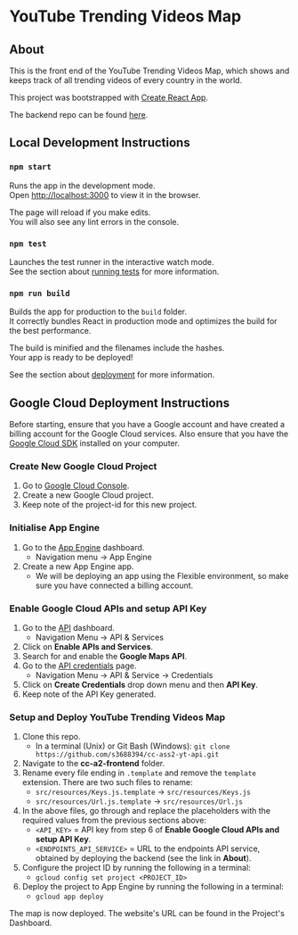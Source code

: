 # YouTube Trending Videos Map

## About
This is the front end of the YouTube Trending Videos Map, which shows and keeps track of all trending videos of every country in the world.

This project was bootstrapped with [Create React App](https://github.com/facebook/create-react-app).

The backend repo can be found [here](https://github.com/s3688394/cc-ass2-yt-api).

## Local Development Instructions
### `npm start`
Runs the app in the development mode.<br />
Open [http://localhost:3000](http://localhost:3000) to view it in the browser.

The page will reload if you make edits.<br />
You will also see any lint errors in the console.

### `npm test`
Launches the test runner in the interactive watch mode.<br />
See the section about [running tests](https://facebook.github.io/create-react-app/docs/running-tests) for more information.

### `npm run build`
Builds the app for production to the `build` folder.<br />
It correctly bundles React in production mode and optimizes the build for the best performance.

The build is minified and the filenames include the hashes.<br />
Your app is ready to be deployed!

See the section about [deployment](https://facebook.github.io/create-react-app/docs/deployment) for more information.

## Google Cloud Deployment Instructions
Before starting, ensure that you have a Google account and have created a billing account for the Google Cloud services. Also ensure that you have the [Google Cloud SDK](https://cloud.google.com/sdk/) installed on your computer.

### Create New Google Cloud Project
1. Go to [Google Cloud Console](https://console.cloud.google.com).
2. Create a new Google Cloud project.
3. Keep note of the project-id for this new project.

### Initialise App Engine
1. Go to the [App Engine](https://console.cloud.google.com/appengine) dashboard.
     - Navigation menu -> App Engine
2. Create a new App Engine app.
     - We will be deploying an app using the Flexible environment, so make sure you have connected a billing account.

### Enable Google Cloud APIs and setup API Key
1. Go to the [API](https://console.cloud.google.com/apis) dashboard.
     - Navigation Menu -> API & Services
2. Click on **Enable APIs and Services**.
3. Search for and enable the **Google Maps API**.
5. Go to the [API credentials](https://console.cloud.google.com/apis/credentials) page.
     - Navigation Menu -> API & Service -> Credentials
6. Click on **Create Credentials** drop down menu and then **API Key**.
7. Keep note of the API Key generated.

### Setup and Deploy YouTube Trending Videos Map
1. Clone this repo.
    - In a terminal (Unix) or Git Bash (Windows): `git clone https://github.com/s3688394/cc-ass2-yt-api.git`
2. Navigate to the **cc-a2-frontend** folder.
3. Rename every file ending in `.template` and remove the `template` extension. There are two such files to rename:
    - `src/resources/Keys.js.template` -> `src/resources/Keys.js`
    - `src/resources/Url.js.template` -> `src/resources/Url.js`
4. In the above files, go through and replace the placeholders with the required values from the previous sections above:
    - `<API_KEY>` = API key from step 6 of **Enable Google Cloud APIs and setup API Key**.
    - `<ENDPOINTS_API_SERVICE>` = URL to the endpoints API service, obtained by deploying the backend (see the link in **About**).
5. Configure the project ID by running the following in a terminal:
    - `gcloud config set project <PROJECT_ID>`
6. Deploy the project to App Engine by running the following in a terminal:
    - `gcloud app deploy`

The map is now deployed. The website's URL can be found in the Project's Dashboard.
